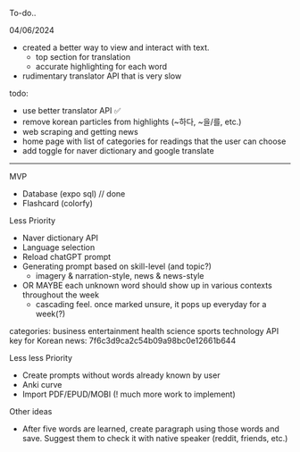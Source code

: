 To-do..

04/06/2024
- created a better way to view and interact with text.
    - top section for translation
    - accurate highlighting for each word
- rudimentary translator API that is very slow

todo:
- use better translator API ✅
- remove korean particles from highlights (~하다, ~을/를, etc.)
- web scraping and getting news
- home page with list of categories for readings that the user can choose
- add toggle for naver dictionary and google translate
-----

MVP
- Database (expo sql) // done
- Flashcard (colorfy)

Less Priority
- Naver dictionary API
- Language selection
- Reload chatGPT prompt
- Generating prompt based on skill-level (and topic?)
    - imagery & narration-style, news & news-style
- OR MAYBE each unknown word should show up in various contexts throughout the week
    - cascading feel. once marked unsure, it pops up everyday for a week(?)

categories: business entertainment health science sports technology
API key for Korean news: 7f6c3d9ca2c54b09a98bc0e12661b644

Less less Priority
- Create prompts without words already known by user
- Anki curve
- Import PDF/EPUD/MOBI (! much more work to implement)

Other ideas
- After five words are learned, create paragraph using those words and save. Suggest them to check it with native speaker (reddit, friends, etc.)
